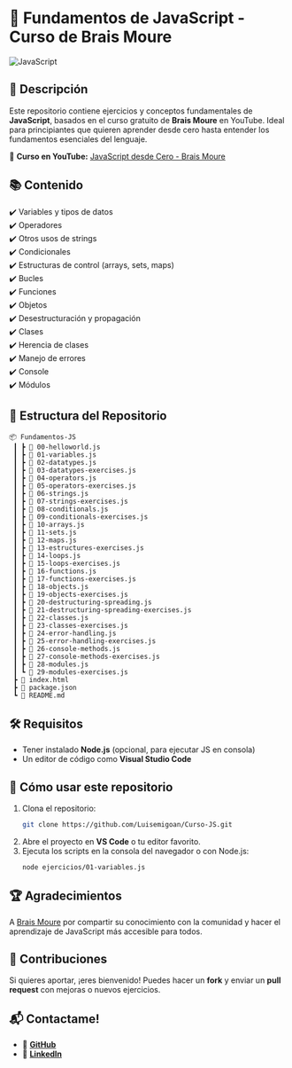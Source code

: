 # 🚀 Fundamentos de JavaScript - Curso de Brais Moure

![JavaScript](https://upload.wikimedia.org/wikipedia/commons/6/6a/JavaScript-logo.png)

## 📌 Descripción
Este repositorio contiene ejercicios y conceptos fundamentales de **JavaScript**, basados en el curso gratuito de **Brais Moure** en YouTube. Ideal para principiantes que quieren aprender desde cero hasta entender los fundamentos esenciales del lenguaje.

🔗 **Curso en YouTube:** [JavaScript desde Cero - Brais Moure](https://www.youtube.com/watch?v=1glVfFxj8a4&ab_channel=MoureDevbyBraisMoure)

## 📚 Contenido
✔️ Variables y tipos de datos  
✔️ Operadores  
✔️ Otros usos de strings  
✔️ Condicionales  
✔️ Estructuras de control (arrays, sets, maps)  
✔️ Bucles  
✔️ Funciones  
✔️ Objetos   
✔️ Desestructuración y propagación  
✔️ Clases  
✔️ Herencia de clases  
✔️ Manejo de errores  
✔️ Console  
✔️ Módulos  

## 📂 Estructura del Repositorio
```
📦 Fundamentos-JS
 ┃ ┣ 📜 00-helloworld.js
 ┃ ┣ 📜 01-variables.js
 ┃ ┣ 📜 02-datatypes.js
 ┃ ┣ 📜 03-datatypes-exercises.js
 ┃ ┣ 📜 04-operators.js
 ┃ ┣ 📜 05-operators-exercises.js
 ┃ ┣ 📜 06-strings.js
 ┃ ┣ 📜 07-strings-exercises.js
 ┃ ┣ 📜 08-conditionals.js
 ┃ ┣ 📜 09-conditionals-exercises.js
 ┃ ┣ 📜 10-arrays.js
 ┃ ┣ 📜 11-sets.js
 ┃ ┣ 📜 12-maps.js
 ┃ ┣ 📜 13-estructures-exercises.js
 ┃ ┣ 📜 14-loops.js
 ┃ ┣ 📜 15-loops-exercises.js
 ┃ ┣ 📜 16-functions.js
 ┃ ┣ 📜 17-functions-exercises.js
 ┃ ┣ 📜 18-objects.js
 ┃ ┣ 📜 19-objects-exercises.js
 ┃ ┣ 📜 20-destructuring-spreading.js
 ┃ ┣ 📜 21-destructuring-spreading-exercises.js
 ┃ ┣ 📜 22-classes.js
 ┃ ┣ 📜 23-classes-exercises.js
 ┃ ┣ 📜 24-error-handling.js
 ┃ ┣ 📜 25-error-handling-exercises.js
 ┃ ┣ 📜 26-console-methods.js
 ┃ ┣ 📜 27-console-methods-exercises.js
 ┃ ┣ 📜 28-modules.js
 ┃ ┗ 📜 29-modules-exercises.js
 ┣ 📜 index.html
 ┣ 📜 package.json
 ┗ 📜 README.md

```

## 🛠 Requisitos
- Tener instalado **Node.js** (opcional, para ejecutar JS en consola)  
- Un editor de código como **Visual Studio Code**  

## 🚀 Cómo usar este repositorio
1. Clona el repositorio:
   ```bash
   git clone https://github.com/Luisemigoan/Curso-JS.git
   ```
2. Abre el proyecto en **VS Code** o tu editor favorito.
3. Ejecuta los scripts en la consola del navegador o con Node.js:
   ```bash
   node ejercicios/01-variables.js
   ```
## 🏆 Agradecimientos
A [Brais Moure](https://www.youtube.com/@mouredev) por compartir su conocimiento con la comunidad y hacer el aprendizaje de JavaScript más accesible para todos.

## 🌟 Contribuciones
Si quieres aportar, ¡eres bienvenido! Puedes hacer un **fork** y enviar un **pull request** con mejoras o nuevos ejercicios. 

## 📬 Contactame!
- 🐙 **[GitHub](https://github.com/Luisemigoan)**
- 🔗 **[LinkedIn](https://www.linkedin.com/in/Luisemigoan/)**

